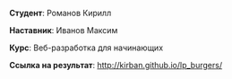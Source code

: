 **Cтудент**: Романов Кирилл

**Наставник**: Иванов Максим

**Курс**: Веб-разработка для начинающих

**Cсылка на результат**: http://kirban.github.io/lp_burgers/
